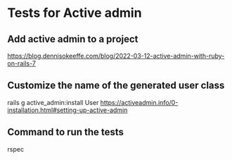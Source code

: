 # Tests for Active admin

## Add active admin to a project

https://blog.dennisokeeffe.com/blog/2022-03-12-active-admin-with-ruby-on-rails-7

## Customize the name of the generated user class

rails g active_admin:install User
https://activeadmin.info/0-installation.html#setting-up-active-admin

## Command to run the tests

rspec
